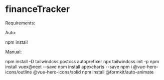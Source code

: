 # financeTracker

Requirements:

Auto:

npm install


Manual:

npm install -D tailwindcss postcss autoprefixer
npx tailwindcss init -p
npm install vuex@next --save
npm install apexcharts --save
npm i @vue-hero-icons/outline @vue-hero-icons/solid
npm install @formkit/auto-animate